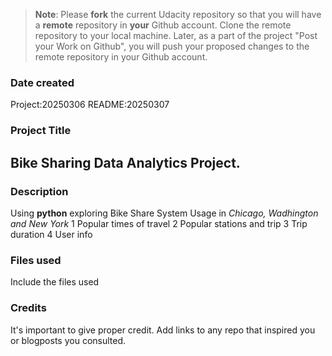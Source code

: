 >**Note**: Please **fork** the current Udacity repository so that you will have a **remote** repository in **your** Github account. Clone the remote repository to your local machine. Later, as a part of the project "Post your Work on Github", you will push your proposed changes to the remote repository in your Github account.

### Date created
Project:20250306
README:20250307

### Project Title
## Bike Sharing Data Analytics Project.

### Description
Using **python** exploring Bike Share System Usage in _Chicago, Wadhington and New York_
1 Popular times of travel
2 Popular stations and trip
3 Trip duration
4 User info


### Files used
Include the files used

### Credits
It's important to give proper credit. Add links to any repo that inspired you or blogposts you consulted.


